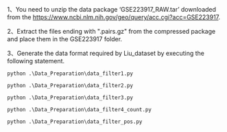 1、You need to unzip the data package ‘GSE223917_RAW.tar’ downloaded from the https://www.ncbi.nlm.nih.gov/geo/query/acc.cgi?acc=GSE223917.

2、Extract the files ending with ".pairs.gz" from the compressed package and place them in the GSE223917 folder.

3、Generate the data format required by Liu_dataset by executing the following statement.
```
python .\Data_Preparation\data_filter1.py  
```
```
python .\Data_Preparation\data_filter2.py  
```
```
python .\Data_Preparation\data_filter3.py  
```
```
python .\Data_Preparation\data_filter4_count.py  
```
```
python .\Data_Preparation\data_filter_pos.py  
```
